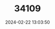 ---
title: "34109"
category: "Retrophyllum piresii"
draft: false
date: 2024-02-22 13:03:50
languages:
  Portuguese: ["pinheiro-amazônico"]
---